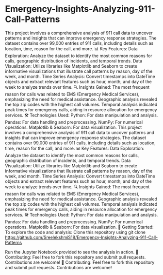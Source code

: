 # Emergency-Insights-Analyzing-911-Call-Patterns
This project involves a comprehensive analysis of 911 call data to uncover patterns and insights that can improve emergency response strategies. The dataset contains over 99,000 entries of 911 calls, including details such as location, time, reason for the call, and more.
📊 Key Features:
Data Exploration: Analyze the dataset to identify the most common reasons for calls, geographic distribution of incidents, and temporal trends.
Data Visualization: Utilize libraries like Matplotlib and Seaborn to create informative visualizations that illustrate call patterns by reason, day of the week, and month.
Time Series Analysis: Convert timestamps into DateTime objects and extract relevant features such as hour, month, and day of the week to analyze trends over time.
🔍 Insights Gained:
The most frequent reason for calls was related to EMS (Emergency Medical Services), emphasizing the need for medical assistance.
Geographic analysis revealed the top zip codes with the highest call volumes.
Temporal analysis indicated peak times for emergency calls, aiding in resource allocation for emergency services.
🛠️ Technologies Used:
Python: For data manipulation and analysis.
Pandas: For data handling and preprocessing.
NumPy: For numerical operations.
Matplotlib & Seaborn: For data visualization.
This project involves a comprehensive analysis of 911 call data to uncover patterns and insights that can improve emergency response strategies. The dataset contains over 99,000 entries of 911 calls, including details such as location, time, reason for the call, and more.
📊 Key Features:
Data Exploration: Analyze the dataset to identify the most common reasons for calls, geographic distribution of incidents, and temporal trends.
Data Visualization: Utilize libraries like Matplotlib and Seaborn to create informative visualizations that illustrate call patterns by reason, day of the week, and month.
Time Series Analysis: Convert timestamps into DateTime objects and extract relevant features such as hour, month, and day of the week to analyze trends over time.
🔍 Insights Gained:
The most frequent reason for calls was related to EMS (Emergency Medical Services), emphasizing the need for medical assistance.
Geographic analysis revealed the top zip codes with the highest call volumes.
Temporal analysis indicated peak times for emergency calls, aiding in resource allocation for emergency services.
🛠️ Technologies Used:
Python: For data manipulation and analysis.
Pandas: For data handling and preprocessing.
NumPy: For numerical operations.
Matplotlib & Seaborn: For data visualization.
📁 Getting Started:
To explore the code and analysis:
Clone this repository using git clone https://github.com/SreelekshmiS18/Emergency-Insights-Analyzing-911-Call-Patterns

Run the Jupyter Notebook provided to see the analysis in action.
🤝 Contributing:
Feel free to fork this repository and submit pull requests. Contributions are welcome! 
🤝 Contributing:
Feel free to fork this repository and submit pull requests. Contributions are welcome! 

